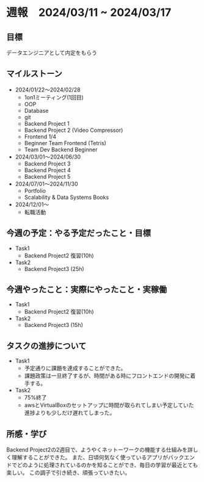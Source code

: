 # 週報　2024/03/11 ~ 2024/03/17

## 目標
データエンジニアとして内定をもらう

## マイルストーン
- 2024/01/22〜2024/02/28
    - 1on1ミーティング(1回目)
    - OOP
    - Database
    - git
    - Backend Project 1
    - Backend Project 2 (Video Compressor)
    - Frontend 1/4
    - Beginner Team Frontend (Tetris)
    - Team Dev Backend Beginner
- 2024/03/01〜2024/06/30
    - Backend Project 3
    - Backend Project 4
    - Backend Project 5 
- 2024/07/01〜2024/11/30
    - Portfolio
    - Scalability & Data Systems Books
- 2024/12/01〜
    - 転職活動

## 今週の予定：やる予定だったこと・目標
- Task1
    - Backend Project2 復習(10h)
- Task2
    - Backend Project3 (25h)

## 今週やったこと：実際にやったこと・実稼働
- Task1
    - Backend Project2 復習(10h)
- Task2
    - Backend Project3 (15h)


## タスクの進捗について
- Task1
    - 予定通りに課題を達成することができた。
    - 課題政策は一旦終了するが、時間がある時にフロントエンドの開発に着手する。
- Task2
    - 75%終了
    - awsとVirtualBoxのセットアップに時間が取られてしまい予定していた進捗よりも少しだけ遅れてしまった。
    
## 所感・学び
Backend Project2の2週目で、ようやくネットーワークの機能する仕組みを詳しく理解することができた。
また、日頃何気なく使っているアプリがバックエンドでどのように処理されているのかを知ることができ、毎日の学習が最近とても楽しい。
この調子で引き続き、頑張っていきたい。